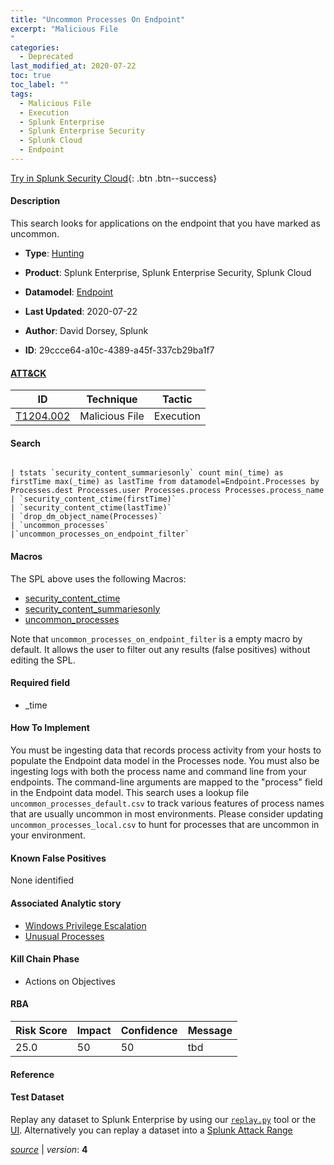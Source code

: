 ```yaml
---
title: "Uncommon Processes On Endpoint"
excerpt: "Malicious File
"
categories:
  - Deprecated
last_modified_at: 2020-07-22
toc: true
toc_label: ""
tags:
  - Malicious File
  - Execution
  - Splunk Enterprise
  - Splunk Enterprise Security
  - Splunk Cloud
  - Endpoint
---
```




[Try in Splunk Security Cloud](https://www.splunk.com/en_splunk_app_enrichmentus/cyber-security.html){: .btn .btn--success}

#### Description

This search looks for applications on the endpoint that you have marked as uncommon.

- **Type**: [Hunting](https://github.com/splunk/security_content/wiki/object-Analytic-Types)
- **Product**: Splunk Enterprise, Splunk Enterprise Security, Splunk Cloud
- **Datamodel**: [Endpoint](https://docs.splunk.com/Documentation/CIM/latest/User/Endpoint)

- **Last Updated**: 2020-07-22
- **Author**: David Dorsey, Splunk
- **ID**: 29ccce64-a10c-4389-a45f-337cb29ba1f7


#### [ATT&CK](https://attack.mitre.org/)

| ID             | Technique        |  Tactic             |
| -------------- | ---------------- |-------------------- |
| [T1204.002](https://attack.mitre.org/techniques/T1204/002/) | Malicious File | Execution |

#### Search

```

| tstats `security_content_summariesonly` count min(_time) as firstTime max(_time) as lastTime from datamodel=Endpoint.Processes by Processes.dest Processes.user Processes.process Processes.process_name 
| `security_content_ctime(firstTime)`
| `security_content_ctime(lastTime)` 
| `drop_dm_object_name(Processes)` 
| `uncommon_processes` 
|`uncommon_processes_on_endpoint_filter` 
```

#### Macros
The SPL above uses the following Macros:
* [security_content_ctime](https://github.com/splunk/security_content/blob/develop/macros/security_content_ctime.yml)
* [security_content_summariesonly](https://github.com/splunk/security_content/blob/develop/macros/security_content_summariesonly.yml)
* [uncommon_processes](https://github.com/splunk/security_content/blob/develop/macros/uncommon_processes.yml)

Note that `uncommon_processes_on_endpoint_filter` is a empty macro by default. It allows the user to filter out any results (false positives) without editing the SPL.

#### Required field
* _time


#### How To Implement
You must be ingesting data that records process activity from your hosts to populate the Endpoint data model in the Processes node. You must also be ingesting logs with both the process name and command line from your endpoints. The command-line arguments are mapped to the "process" field in the Endpoint data model. This search uses a lookup file `uncommon_processes_default.csv` to track various features of process names that are usually uncommon in most environments. Please consider updating `uncommon_processes_local.csv` to hunt for processes that are uncommon in your environment.

#### Known False Positives
None identified

#### Associated Analytic story
* [Windows Privilege Escalation](/stories/windows_privilege_escalation)
* [Unusual Processes](/stories/unusual_processes)


#### Kill Chain Phase
* Actions on Objectives



#### RBA

| Risk Score  | Impact      | Confidence   | Message      |
| ----------- | ----------- |--------------|--------------|
| 25.0 | 50 | 50 | tbd |




#### Reference


#### Test Dataset
Replay any dataset to Splunk Enterprise by using our [`replay.py`](https://github.com/splunk/attack_data#using-replaypy) tool or the [UI](https://github.com/splunk/attack_data#using-ui).
Alternatively you can replay a dataset into a [Splunk Attack Range](https://github.com/splunk/attack_range#replay-dumps-into-attack-range-splunk-server)



[*source*](https://github.com/splunk/security_content/tree/develop/detections/deprecated/uncommon_processes_on_endpoint.yml) \| *version*: **4**
